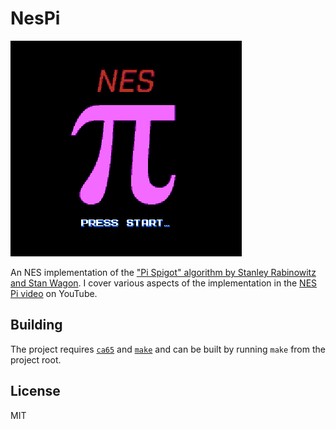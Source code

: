 # NesPi

![](title.png)

An NES implementation of the ["Pi Spigot" algorithm by
Stanley Rabinowitz and Stan Wagon](https://www.maa.org/sites/default/files/pdf/pubs/amm_supplements/Monthly_Reference_12.pdf). I cover various aspects of the implementation in the [NES Pi video](https://youtube.com/NesHacker) on YouTube.

## Building
The project requires [`ca65`](https://cc65.github.io/) and [`make`](https://www.gnu.org/software/make/) and can be built by running `make` from the project root.

## License
MIT
